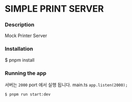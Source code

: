 # SIMPLE PRINT SERVER

### Description
Mock Printer Server

### Installation

$ pnpm install


### Running the app
서버는 `2000` port 에서 실행 됩니다. main.ts `app.listen(2000);`
```bash
$ pnpm run start:dev
```
